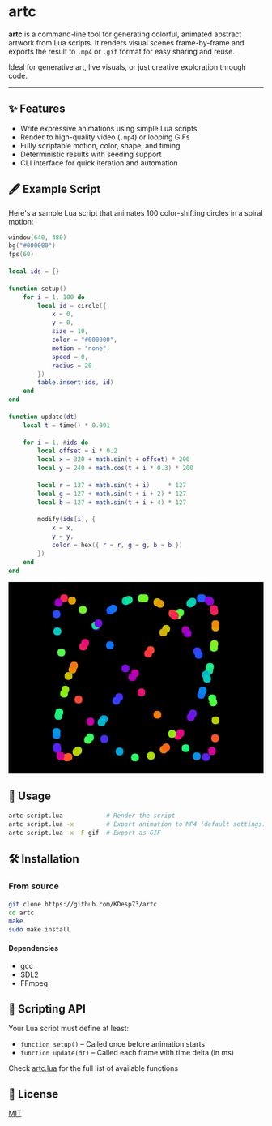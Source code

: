 # artc

**artc** is a command-line tool for generating colorful, animated abstract artwork from Lua scripts. It renders visual scenes frame-by-frame and exports the result to `.mp4` or `.gif` format for easy sharing and reuse.

Ideal for generative art, live visuals, or just creative exploration through code.

---

## ✨ Features

- Write expressive animations using simple Lua scripts
- Render to high-quality video (`.mp4`) or looping GIFs
- Fully scriptable motion, color, shape, and timing
- Deterministic results with seeding support
- CLI interface for quick iteration and automation

## 🖋️ Example Script

Here's a sample Lua script that animates 100 color-shifting circles in a spiral motion:

```lua
window(640, 480)
bg("#000000")
fps(60)

local ids = {}

function setup()
    for i = 1, 100 do
        local id = circle({
            x = 0,
            y = 0,
            size = 10,
            color = "#000000",
            motion = "none",
            speed = 0,
            radius = 20
        })
        table.insert(ids, id)
    end
end

function update(dt)
    local t = time() * 0.001

    for i = 1, #ids do
        local offset = i * 0.2
        local x = 320 + math.sin(t + offset) * 200
        local y = 240 + math.cos(t + i * 0.3) * 200

        local r = 127 + math.sin(t + i)     * 127
        local g = 127 + math.sin(t + i + 2) * 127
        local b = 127 + math.sin(t + i + 4) * 127

        modify(ids[i], {
            x = x,
            y = y,
            color = hex({ r = r, g = g, b = b })
        })
    end
end

```

![example](./assets/example.gif)

## 🚀 Usage

```sh
artc script.lua            # Render the script
artc script.lua -x         # Export animation to MP4 (default settings)
artc script.lua -x -F gif  # Export as GIF
```

## 🛠️ Installation

### From source

```sh
git clone https://github.com/KDesp73/artc
cd artc
make
sudo make install
```

#### Dependencies

- gcc
- SDL2
- FFmpeg

## 🧠 Scripting API

Your Lua script must define at least:

- `function setup()` – Called once before animation starts
- `function update(dt)` – Called each frame with time delta (in ms)

Check [artc.lua](./artc.lua) for the full list of available functions

## 🪪 License

[MIT](./LICENSE)

